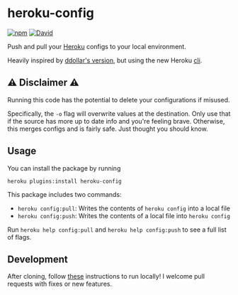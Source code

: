 # heroku-config 

[![npm](https://img.shields.io/npm/v/heroku-config.svg?maxAge=2592000)](https://www.npmjs.com/package/heroku-config) [![David](https://img.shields.io/david/xavdidtheshadow/heroku-config.svg?maxAge=2592000)](https://david-dm.org/xavdidtheshadow/heroku-config)


Push and pull your [Heroku](https://www.heroku.com) configs to your local environment.

Heavily inspired by [ddollar's version](https://github.com/ddollar/heroku-config), but using the new Heroku [cli](https://github.com/heroku/cli).

## :warning: Disclaimer :warning:

Running this code has the potential to delete your configurations if misused. 

Specifically, the `-o` flag will overwrite values at the destination. Only use that if the source has more up to date info and you're feeling brave. Otherwise, this merges configs and is fairly safe. Just thought you should know.

## Usage

You can install the package by running

```shell  
heroku plugins:install heroku-config

```

This package includes two commands: 

* `heroku config:pull`: Writes the contents of `heroku config` into a local file
* `heroku config:push`: Writes the contents of a local file into `heroku config`

Run `heroku help config:pull` and `heroku help config:push` to see a full list of flags.


## Development

After cloning, follow [these](https://devcenter.heroku.com/articles/developing-cli-plug-ins#installing-the-plugin) instructions to run locally! I welcome pull requests with fixes or new features. 
